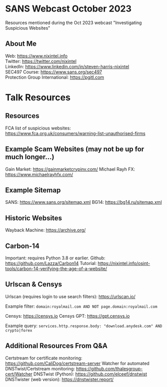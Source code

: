 # SANS Webcast October 2023
Resources mentioned during the Oct 2023 webcast "Investigating Suspicious Websites"


## About Me

Web: https://www.nixintel.info  
Twitter: https://twitter.com/nixintel  
LinkedIn: https://www.linkedin.com/in/steven-harris-nixintel  
SEC497 Course: https://www.sans.org/sec497  
Protection Group International: https://pgitl.com  

# Talk Resources

## Resources

FCA list of suspicious websites: https://www.fca.org.uk/consumers/warning-list-unauthorised-firms  

## Example Scam Websites (may not be up for much longer...)

Gain Market: https://gainmarketcrypinv.com/
Michael Rayh FX: https://www.michaelrayhfx.com/

## Example Sitemap

SANS: https://www.sans.org/sitemap.xml
BG14: https://bg14.ru/sitemap.xml

## Historic Websites

Wayback Machine: https://archive.org/
  
## Carbon-14

Important: requires Python 3.8 or earlier.
Github: https://github.com/Lazza/Carbon14
Tutorial: https://nixintel.info/osint-tools/carbon-14-verifying-the-age-of-a-website/

## Urlscan & Censys

Urlscan (requires login to use search filters): https://urlscan.io/

Example filter: `domain:royalmail.com AND NOT page.domain:royalmail.com`

Censys: https://censys.io
Censys GPT: https://gpt.censys.io

Example query: `services.http.response.body: "download.anydesk.com" AND crypto|forex`

## Additional Resources From Q&A

Certstream for certificate monitoring: https://github.com/CaliDog/certstream-server
Watcher for automated DNSTwist/Certstream monitoring: https://github.com/thalesgroup-cert/Watcher
DNSTwist (Python): https://github.com/elceef/dnstwist
DNSTwister (web version): https://dnstwister.report/





















